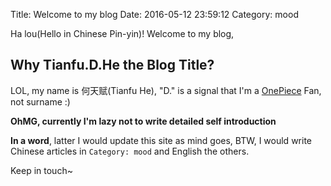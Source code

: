 Title: Welcome to my blog
Date: 2016-05-12 23:59:12
Category: mood

Ha lou(Hello in Chinese Pin-yin)! Welcome to my blog,   

## Why Tianfu.D.He the Blog Title?

LOL, my name is 何天赋(Tianfu He), "D." is a signal that I'm a [OnePiece](https://en.wikipedia.org/wiki/One_Piece) Fan, not surname :)
  
**OhMG, currently I'm lazy not to write detailed self introduction**
  
**In a word**, latter I would update this site as mind goes, BTW, I would write Chinese articles in `Category: mood` and English the others.
  
Keep in touch~